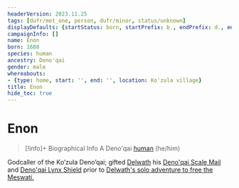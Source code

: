 ```yaml
---
headerVersion: 2023.11.25
tags: [dufr/met_one, person, dufr/minor, status/unknown]
displayDefaults: {startStatus: born, startPrefix: b., endPrefix: d., endStatus: died}
campaignInfo: []
name: Enon
born: 1688
species: human
ancestry: Deno'qai
gender: male
whereabouts:
- {type: home, start: '', end: '', location: Ko'zula village}
title: Enon
hide_toc: true
---
```

# Enon
>[!info]+ Biographical Info
> A Deno'qai [human](<../../species/humans/humans.md>) (he/him)
> 
>> 

Godcaller of the Ko’zula Deno’qai; gifted [Delwath](<../pcs/dunmar-fellowship/delwath.md>) his [Deno'qai Scale Mail](<../../campaigns/dunmari-frontier/treasure/treasure-from-solo-adventures/deno-qai-scale-mail.md>) and [Deno'qai Lynx Shield](<../../campaigns/dunmari-frontier/treasure/treasure-from-solo-adventures/deno-qai-lynx-shield.md>) prior to [Delwath's solo adventure to free the Meswati.](<../../campaigns/dunmari-frontier/session-notes/session-51-52-dufr.md>)


